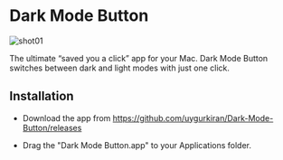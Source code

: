 # Dark Mode Button


![shot01](https://user-images.githubusercontent.com/11250400/90789026-11bf8480-e30f-11ea-8f1e-1a644d69daaa.png)


The ultimate “saved you a click” app for your Mac. Dark Mode Button switches between dark and light modes with just one click.



## Installation

* Download the app from https://github.com/uygurkiran/Dark-Mode-Button/releases

* Drag the "Dark Mode Button.app" to your Applications folder.



